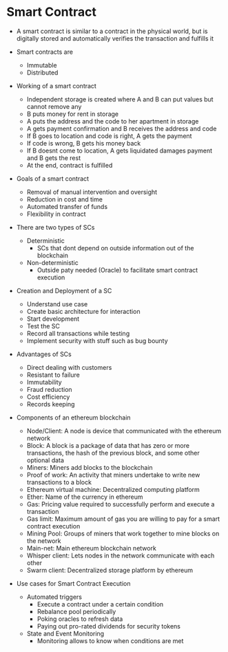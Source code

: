 # Smart Contract

- A smart contract is similar to a contract in the physical world, but is digitally stored and automatically verifies the transaction and fulfills it

- Smart contracts are
  - Immutable
  - Distributed

- Working of a smart contract
  - Independent storage is created where A and B can put values but cannot remove any
  - B puts money for rent in storage
  - A puts the address and the code to her apartment in storage
  - A gets payment confirmation and B receives the address and code
  - If B goes to location and code is right, A gets the payment
  - If code is wrong, B gets his money back
  - If B doesnt come to location, A gets liquidated damages payment and B gets the rest
  - At the end, contract is fulfilled

- Goals of a smart contract
  - Removal of manual intervention and oversight
  - Reduction in cost and time
  - Automated transfer of funds
  - Flexibility in contract

- There are two types of SCs
  - Deterministic
    - SCs that dont depend on outside information out of the blockchain
  - Non-deterministic
    - Outside paty needed (Oracle) to facilitate smart contract execution

- Creation and Deployment of a SC
  - Understand use case
  - Create basic architecture for interaction
  - Start development
  - Test the SC
  - Record all transactions while testing
  - Implement security with stuff such as bug bounty

- Advantages of SCs
  - Direct dealing with customers
  - Resistant to failure
  - Immutability
  - Fraud reduction
  - Cost efficiency
  - Records keeping

- Components of an ethereum blockchain
  - Node/Client: A node is device that communicated with the ethereum network
  - Block: A block is a package of data that has zero or more transactions, the hash of the previous block, and some other optional data
  - Miners: Miners add blocks to the blockchain
  - Proof of work: An activity that miners undertake to write new transactions to a block
  - Ethereum virtual machine: Decentralized computing platform
  - Ether: Name of the currency in ethereum
  - Gas: Pricing value required to successfully perform and execute a transaction
  - Gas limit: Maximum amount of gas you are willing to pay for a smart contract execution
  - Mining Pool: Groups of miners that work together to mine blocks on the network
  - Main-net: Main ethereum blockchain network
  - Whisper client: Lets nodes in the network communicate with each other
  - Swarm client: Decentralized storage platform by ethereum

- Use cases for Smart Contract Execution
  - Automated triggers
    - Execute a contract under a certain condition
    - Rebalance pool periodically
    - Poking oracles to refresh data
    - Paying out pro-rated dividends for security tokens
  - State and Event Monitoring
    - Monitoring allows to know when conditions are met